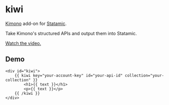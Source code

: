 kiwi
====

[Kimono](http://www.kimonolabs.com) add-on for [Statamic](http://statamic.com).

Take Kimono's structured APIs and output them into Statamic.

[Watch the video.](http://youtu.be/NWgiuPgXdvc)

## Demo
	<div id="kiwi">
		{{ kiwi key="your-account-key" id="your-api-id" collection="your-collection" }}
			<h1>{{ text }}</h1>
			<p>{{ text }}</p>
		{{ /kiwi }}
	</div>